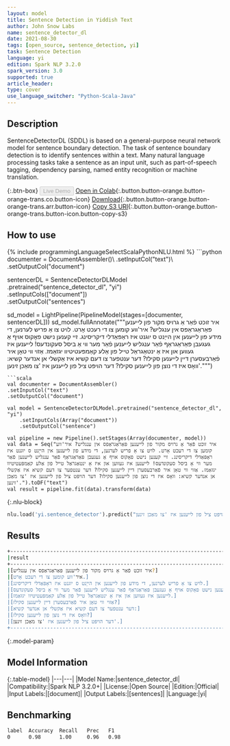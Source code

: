 ```yaml
---
layout: model
title: Sentence Detection in Yiddish Text
author: John Snow Labs
name: sentence_detector_dl
date: 2021-08-30
tags: [open_source, sentence_detection, yi]
task: Sentence Detection
language: yi
edition: Spark NLP 3.2.0
spark_version: 3.0
supported: true
article_header:
type: cover
use_language_switcher: "Python-Scala-Java"
---
```


## Description

SentenceDetectorDL (SDDL) is based on a general-purpose neural network model for sentence boundary detection. The task of sentence boundary detection is to identify sentences within a text. Many natural language processing tasks take a sentence as an input unit, such as part-of-speech tagging, dependency parsing, named entity recognition or machine translation.

{:.btn-box}
<button class="button button-orange" disabled>Live Demo</button>
[Open in Colab](https://colab.research.google.com/github/JohnSnowLabs/spark-nlp-workshop/blob/master/tutorials/Certification_Trainings/Public/9.SentenceDetectorDL.ipynb){:.button.button-orange.button-orange-trans.co.button-icon}
[Download](https://s3.amazonaws.com/auxdata.johnsnowlabs.com/public/models/sentence_detector_dl_yi_3.2.0_3.0_1630323089681.zip){:.button.button-orange.button-orange-trans.arr.button-icon}
[Copy S3 URI](s3://auxdata.johnsnowlabs.com/public/models/sentence_detector_dl_yi_3.2.0_3.0_1630323089681.zip){:.button.button-orange.button-orange-trans.button-icon.button-copy-s3}

## How to use



<div class="tabs-box" markdown="1">
{% include programmingLanguageSelectScalaPythonNLU.html %}
```python
documenter = DocumentAssembler()\
.setInputCol("text")\
.setOutputCol("document")

sentencerDL = SentenceDetectorDLModel\
.pretrained("sentence_detector_dl", "yi") \
.setInputCols(["document"]) \
.setOutputCol("sentences")

sd_model = LightPipeline(PipelineModel(stages=[documenter, sentencerDL]))
sd_model.fullAnnotate("""איר זוכט פֿאַר אַ גרויס מקור פון לייענען פּאַראַגראַפס אין ענגליש? איר'ווע קומען צו די רעכט אָרט. לויט צו אַ פריש לערנען, די מידע פון לייענען אין הייַנט ס יוגנט איז ראַפּאַדלי דיקריסינג. זיי קענען נישט פאָקוס אויף אַ געגעבן פּאַראַגראַף פֿאַר ענגליש לייענען פֿאַר מער ווי אַ ביסל סעקונדעס! לייענען איז געווען און איז אַ ינטאַגראַל טייל פון אַלע קאַמפּעטיטיוו יגזאַמז. אַזוי ווי טאָן איר פֿאַרבעסערן דיין לייענען סקילז? דער ענטפער צו דעם קשיא איז אַקשלי אן אנדער קשיא: וואָס איז די נוצן פון לייענען סקילז? דער הויפּט ציל פון לייענען איז 'צו מאַכן זינען'.""")



```
```scala
val documenter = DocumentAssembler()
.setInputCol("text")
.setOutputCol("document")

val model = SentenceDetectorDLModel.pretrained("sentence_detector_dl", "yi")
	.setInputCols(Array("document"))
	.setOutputCol("sentence")

val pipeline = new Pipeline().setStages(Array(documenter, model))
val data = Seq("איר זוכט פֿאַר אַ גרויס מקור פון לייענען פּאַראַגראַפס אין ענגליש? איר'ווע קומען צו די רעכט אָרט. לויט צו אַ פריש לערנען, די מידע פון לייענען אין הייַנט ס יוגנט איז ראַפּאַדלי דיקריסינג. זיי קענען נישט פאָקוס אויף אַ געגעבן פּאַראַגראַף פֿאַר ענגליש לייענען פֿאַר מער ווי אַ ביסל סעקונדעס! לייענען איז געווען און איז אַ ינטאַגראַל טייל פון אַלע קאַמפּעטיטיוו יגזאַמז. אַזוי ווי טאָן איר פֿאַרבעסערן דיין לייענען סקילז? דער ענטפער צו דעם קשיא איז אַקשלי אן אנדער קשיא: וואָס איז די נוצן פון לייענען סקילז? דער הויפּט ציל פון לייענען איז 'צו מאַכן זינען'.").toDF("text")
val result = pipeline.fit(data).transform(data)
```

{:.nlu-block}
```python
nlu.load('yi.sentence_detector').predict("איר זוכט פֿאַר אַ גרויס מקור פון לייענען פּאַראַגראַפס אין ענגליש? איר'ווע קומען צו די רעכט אָרט. לויט צו אַ פריש לערנען, די מידע פון לייענען אין הייַנט ס יוגנט איז ראַפּאַדלי דיקריסינג. זיי קענען נישט פאָקוס אויף אַ געגעבן פּאַראַגראַף פֿאַר ענגליש לייענען פֿאַר מער ווי אַ ביסל סעקונדעס! לייענען איז געווען און איז אַ ינטאַגראַל טייל פון אַלע קאַמפּעטיטיוו יגזאַמז. אַזוי ווי טאָן איר פֿאַרבעסערן דיין לייענען סקילז? דער ענטפער צו דעם קשיא איז אַקשלי אן אנדער קשיא: וואָס איז די נוצן פון לייענען סקילז? דער הויפּט ציל פון לייענען איז 'צו מאַכן זינען'.", output_level ='sentence')  
```
</div>

## Results

```bash
+--------------------------------------------------------------------------------------------------------+
|result                                                                                                  |
+--------------------------------------------------------------------------------------------------------+
|[איר זוכט פֿאַר אַ גרויס מקור פון לייענען פּאַראַגראַפס אין ענגליש?]                                    				 |
|[איר'ווע קומען צו די רעכט אָרט.]                                                                          		 |
|[לויט צו אַ פריש לערנען, די מידע פון לייענען אין הייַנט ס יוגנט איז ראַפּאַדלי דיקריסינג.]              					 |
|[זיי קענען נישט פאָקוס אויף אַ געגעבן פּאַראַגראַף פֿאַר ענגליש לייענען פֿאַר מער ווי אַ ביסל סעקונדעס!]						 |
|[לייענען איז געווען און איז אַ ינטאַגראַל טייל פון אַלע קאַמפּעטיטיוו יגזאַמז.]                         					 |
|[אַזוי ווי טאָן איר פֿאַרבעסערן דיין לייענען סקילז?]                                                   			 |
|[דער ענטפער צו דעם קשיא איז אַקשלי אן אנדער קשיא:]                                                     		 |
|[וואָס איז די נוצן פון לייענען סקילז?]                                                                 			 |
|[דער הויפּט ציל פון לייענען איז 'צו מאַכן זינען'.]                                                     			 |
+--------------------------------------------------------------------------------------------------------+

```

{:.model-param}
## Model Information

{:.table-model}
|---|---|
|Model Name:|sentence_detector_dl|
|Compatibility:|Spark NLP 3.2.0+|
|License:|Open Source|
|Edition:|Official|
|Input Labels:|[document]|
|Output Labels:|[sentences]|
|Language:|yi|

## Benchmarking

```bash
label  Accuracy  Recall   Prec   F1  
0      0.98      1.00     0.96   0.98
```
